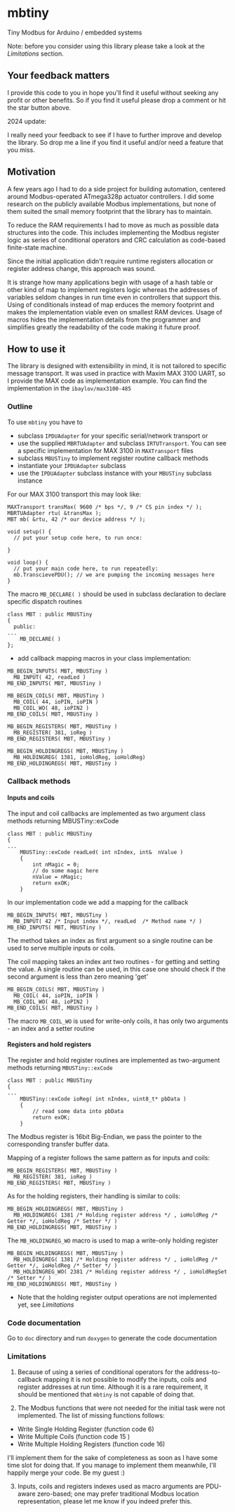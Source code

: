# mbtiny

Tiny Modbus for Arduino / embedded systems

Note: before you consider using this library please take a look at the *Limitations* section.

## Your feedback matters

I provide this code to you in hope you'll find it useful without seeking any profit or other benefits. So if you find it useful please drop a comment or hit the star button above.

2024 update:

I really need your feedback to see if I have to further improve and develop the library. So drop me a line if you find it useful and/or need a feature that you miss. 

## Motivation

A few years ago I had to do a side project for building automation, centered around Modbus-operated ATmega328p actuator controllers.
I did some research on the publicly available Modbus implementations, but none of them suited the small memory footprint that the library has to maintain.

To reduce the RAM requirements I had to move as much as possible data structures into the code.  This includes implementing the Modbus register logic as series of conditional operators and CRC calculation as code-based finite-state machine.

Since the initial application didn't require runtime registers allocation or register address change, this approach was sound.

It is strange how many applications begin with usage of a hash table or other kind of map to implement registers logic whereas the addresses of variables seldom changes in run time even in controllers that support this.  Using of conditionals instead of map erduces the memory footprint and makes the implementation viable even on smallest RAM devices. Usage of macros hides the implementation details from the programmer and simplifies greatly the readability of the code making it future proof.

## How to use it

The library is designed with extensibility in mind, it is not tailored to specific message transport. It was used in practice with Maxim MAX 3100 UART, so I provide the MAX code as implementation example. You can find the implementation in the `ibaylov/max3100-485`

### Outline

To use `mbtiny` you have to 

* subclass `IPDUAdapter` for your specific serial/network transport 
or
* use the supplied `MBRTUAdapter` and subclass `IRTUTransport`. You can see a specific implementation for MAX 3100 in `MAXTransport` files
* subclass `MBUSTiny` to implement register routine callback methods
* instantiate your `IPDUAdapter` subclass 
* use the `IPDUAdapter` subclass instance with your `MBUSTiny` subclass instance

For our MAX 3100 transport this may look like:

~~~
MAXTransport transMax( 9600 /* bps */, 9 /* CS pin index */ );
MBRTUAdapter rtu( &transMax );
MBT mb( &rtu, 42 /* our device address */ );

void setup() {
  // put your setup code here, to run once:

}

void loop() {
  // put your main code here, to run repeatedly:
  mb.TranscievePDU(); // we are pumping the incoming messages here
}
~~~

The macro `MB_DECLARE( )` should be used in subclass declaration to declare specific dispatch routines

~~~
class MBT : public MBUSTiny
{
  public:
...  
    MB_DECLARE( )
};
~~~

* add callback mapping macros in your class implementation:

~~~
MB_BEGIN_INPUTS( MBT, MBUSTiny )
  MB_INPUT( 42, readLed )
MB_END_INPUTS( MBT, MBUSTiny )

MB_BEGIN_COILS( MBT, MBUSTiny )
  MB_COIL( 44, ioPIN, ioPIN )
  MB_COIL_WO( 48, ioPIN2 )
MB_END_COILS( MBT, MBUSTiny )

MB_BEGIN_REGISTERS( MBT, MBUSTiny )
  MB_REGISTER( 381, ioReg )
MB_END_REGISTERS( MBT, MBUSTiny )

MB_BEGIN_HOLDINGREGS( MBT, MBUSTiny )
  MB_HOLDINGREG( 1381, ioHoldReg, ioHoldReg)
MB_END_HOLDINGREGS( MBT, MBUSTiny )
~~~

### Callback methods

#### Inputs and coils

The input and coil callbacks are implemented as two argument class methods returning MBUSTiny::exCode 

~~~
class MBT : public MBUSTiny
{
...
    MBUSTiny::exCode readLed( int nIndex, int&  nValue )
    { 
        int nMagic = 0;
        // do some magic here
        nValue = nMagic;
        return exOK;
    }  
~~~

In our implementation code we add a mapping for the callback

~~~
MB_BEGIN_INPUTS( MBT, MBUSTiny )
  MB_INPUT( 42 /* Input index */, readLed  /* Method name */ )
MB_END_INPUTS( MBT, MBUSTiny )
~~~

The method takes an index as first argument so a single routine can be used to serve multiple inputs or coils.

The coil mapping takes an index ant two routines - for getting and setting the value. A single routine can be used, in this case
one should check if the second argument is less than zero meaning 'get'

~~~
MB_BEGIN_COILS( MBT, MBUSTiny )
  MB_COIL( 44, ioPIN, ioPIN )
  MB_COIL_WO( 48, ioPIN2 )
MB_END_COILS( MBT, MBUSTiny )
~~~

The macro `MB_COIL_WO` is used for write-only coils, it has only two arguments - an index and a setter routine

#### Registers and hold registers

The register and hold register routines are implemented as two-argument methods returning `MBUSTiny::exCode`

~~~
class MBT : public MBUSTiny
{
...
    MBUSTiny::exCode ioReg( int nIndex, uint8_t* pbData )
    { 
        // read some data into pbData
        return exOK;
    }  
~~~

The Modbus register is 16bit Big-Endian, we pass the pointer to the corresponding transfer buffer data.

Mapping of a register follows the same pattern as for inputs and coils:

~~~
MB_BEGIN_REGISTERS( MBT, MBUSTiny )
  MB_REGISTER( 381, ioReg )
MB_END_REGISTERS( MBT, MBUSTiny )
~~~

As for the holding registers, their handling is similar to coils:

~~~
MB_BEGIN_HOLDINGREGS( MBT, MBUSTiny )
  MB_HOLDINGREG( 1381 /* Holding register address */ , ioHoldReg /* Getter */, ioHoldReg /* Setter */ )
MB_END_HOLDINGREGS( MBT, MBUSTiny )
~~~

The `MB_HOLDINGREG_WO` macro is used to map a write-only holding register

~~~
MB_BEGIN_HOLDINGREGS( MBT, MBUSTiny )
  MB_HOLDINGREG( 1381 /* Holding register address */ , ioHoldReg /* Getter */, ioHoldReg /* Setter */ )
  MB_HOLDINGREG_WO( 2381 /* Holding register address */ , ioHoldRegSet /* Setter */ )
MB_END_HOLDINGREGS( MBT, MBUSTiny )
~~~

* Note that the holding register output operations are not implemented yet, see *Limitations*

### Code documentation

Go to `doc` directory and run `doxygen` to generate the code documentation

### Limitations

1. Because of using a series of conditional operators for the address-to-callback mapping it is not possible to modify the inputs, coils and register addresses at run time.
Although it is a rare requirement, it should be mentioned that `mbtiny` is not capable of doing that.

2. The Modbus functions that were not needed for the initial task were not implemented. The list of missing functions follows:

* Write Single Holding Register (function code 6)
* Write Multiple Coils (function code 15 )
* Write Multiple Holding Registers (function code 16)

I'll implement them for the sake of completeness as soon as I have some time slot for doing that.  If you manage to implement them meanwhile, I'll happily merge your code. Be my guest :) 

3. Inputs, coils and registers indexes used as macro arguments are PDU-aware zero-based; one may prefer traditional Modbus location representation, please let me know if you indeed prefer this.
